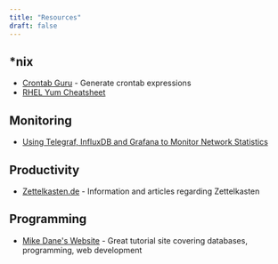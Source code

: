 ```yaml
---
title: "Resources"
draft: false
---
```

## *nix
  * [Crontab Guru](https://crontab.guru/) - Generate crontab expressions
  * [RHEL Yum Cheatsheet](https://access.redhat.com/sites/default/files/attachments/rh_yum_cheatsheet_1214_jcs_print-1.pdf)

## Monitoring
  * [Using Telegraf, InfluxDB and Grafana to Monitor Network Statistics](https://lkhill.com/telegraf-influx-grafana-network-stats/)

## Productivity
  * [Zettelkasten.de](https://zettelkasten.de/) - Information and articles regarding Zettelkasten

## Programming
  * [Mike Dane's Website](https://www.mikedane.com/) - Great tutorial site covering databases, programming, web development